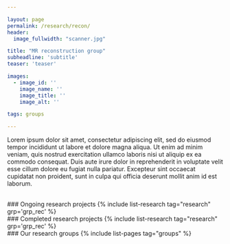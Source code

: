 ```yaml
---

layout: page
permalink: /research/recon/
header:
  image_fullwidth: "scanner.jpg"

title: "MR reconstruction group"
subheadline: 'subtitle'
teaser: 'teaser'

images:
  - image_id: ''
    image_name: ''
    image_title: ''
    image_alt: ''  

tags: groups

---
```


Lorem ipsum dolor sit amet, consectetur adipiscing elit, sed do eiusmod tempor incididunt ut labore et dolore magna aliqua. Ut enim ad minim veniam, quis nostrud exercitation ullamco laboris nisi ut aliquip ex ea commodo consequat. Duis aute irure dolor in reprehenderit in voluptate velit esse cillum dolore eu fugiat nulla pariatur. Excepteur sint occaecat cupidatat non proident, sunt in culpa qui officia deserunt mollit anim id est laborum.

<br>
### Ongoing research projects
{% include list-research tag="research" grp='grp_rec' %}

<br>
### Completed research projects
{% include list-research tag="research" grp='grp_rec' %}

<br>
### Our research groups
{% include list-pages tag="groups" %}

